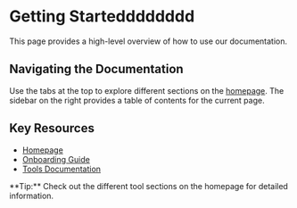 # Getting Startedddddddd

This page provides a high-level overview of how to use our documentation.

## Navigating the Documentation

Use the tabs at the top to explore different sections on the [homepage](index.md). The sidebar on the right provides a table of contents for the current page.

## Key Resources

- [Homepage](../index.md)
- [Onboarding Guide](../onboarding.md)
- [Tools Documentation](../tools.md)

<div class="content-box">
    **Tip:** Check out the different tool sections on the homepage for detailed information.
</div>
